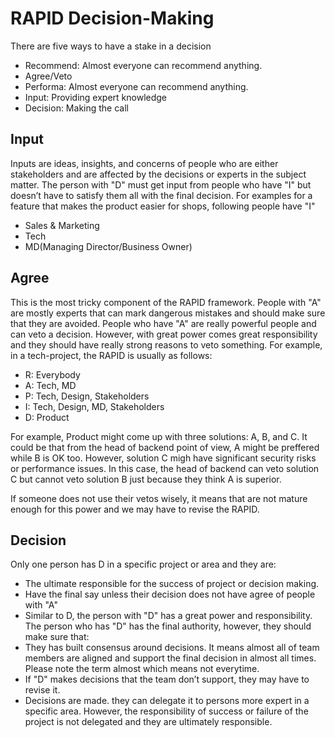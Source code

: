 # RAPID Decision-Making

There are five ways to have a stake in a decision
* Recommend: Almost everyone can recommend anything.
* Agree/Veto
* Performa: Almost everyone can recommend anything.
* Input: Providing expert knowledge
* Decision: Making the call

## Input
Inputs are ideas, insights, and concerns of people who are either stakeholders and are affected by the decisions or experts in the subject matter. The person with "D" must get input from people who have "I" but doesn’t have to satisfy them all with the final decision.
For examples for a feature that makes the product easier for shops, following people have "I"
* Sales & Marketing
* Tech
* MD(Managing Director/Business Owner)

## Agree
This is the most tricky component of the RAPID framework. People with "A" are mostly experts that can mark dangerous mistakes and should make sure that they are avoided. People who have "A" are really powerful people and can veto a decision. However, with great power comes great responsibility and they should have really strong reasons to veto something. 
For example, in a tech-project, the RAPID is usually as follows: 
* R: Everybody
* A: Tech, MD
* P: Tech, Design, Stakeholders
* I: Tech, Design, MD, Stakeholders
* D: Product 

For example, Product might come up with three solutions: A, B, and C.
It could be that from the head of backend point of view, A might be preffered while B is OK too.
However, solution C migh have significant security risks or performance issues.
In this case, the head of backend can veto solution C but cannot veto solution B just because they think A is superior.

If someone does not use their vetos wisely, it means that are not mature enough for this power and we may have to revise the RAPID.

## Decision
Only one person has D in a specific project or area and they are:
* The ultimate responsible for the success of project or decision making.
* Have the final say unless their decision does not have agree of people with "A"
* Similar to D, the person with "D" has a great power and responsibility. The person who has "D" has the final authority, however, they should make sure that:
* They has built consensus around decisions. It means almost all of team members are aligned and support the final decision in almost all times. Please note the term almost which means not everytime.
* If "D" makes decisions that the team don’t support, they may have to revise it. 
* Decisions are made. they can delegate it to persons more expert in a specific area. However, the responsibility of success or failure of the project is not delegated and they are ultimately responsible.

